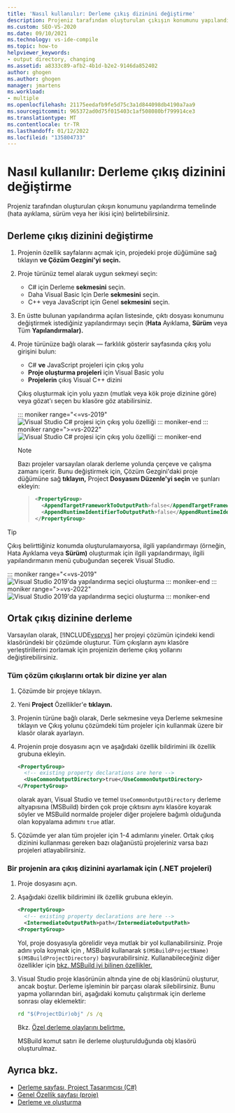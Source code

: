 ```yaml
---
title: 'Nasıl kullanılır: Derleme çıkış dizinini değiştirme'
description: Projeniz tarafından oluşturulan çıkışın konumunu yapılandırma temelinde (hata ayıklama, sürüm veya her ikisi için) nasıl belirtebilirsiniz?
ms.custom: SEO-VS-2020
ms.date: 09/10/2021
ms.technology: vs-ide-compile
ms.topic: how-to
helpviewer_keywords:
- output directory, changing
ms.assetid: a8333c89-afb2-4b1d-b2e2-9146da852402
author: ghogen
ms.author: ghogen
manager: jmartens
ms.workload:
- multiple
ms.openlocfilehash: 21175eedafb9fe5d75c3a1d844098db4190a7aa9
ms.sourcegitcommit: 965372ad0d75f015403c1af508080bf799914ce3
ms.translationtype: MT
ms.contentlocale: tr-TR
ms.lasthandoff: 01/12/2022
ms.locfileid: "135804733"
---
```

# <a name="how-to-change-the-build-output-directory"></a>Nasıl kullanılır: Derleme çıkış dizinini değiştirme

Projeniz tarafından oluşturulan çıkışın konumunu yapılandırma temelinde (hata ayıklama, sürüm veya her ikisi için) belirtebilirsiniz.

## <a name="change-the-build-output-directory"></a>Derleme çıkış dizinini değiştirme

1. Projenin özellik sayfalarını açmak için, projedeki proje düğümüne sağ tıklayın **ve Çözüm Gezgini'yi** **seçin.**

2. Proje türünüz temel alarak uygun sekmeyi seçin:

   - C# için Derleme **sekmesini** seçin.
   - Daha Visual Basic Için Derle **sekmesini** seçin.
   - C++ veya JavaScript için Genel **sekmesini** seçin.

3. En üstte bulunan yapılandırma açılan listesinde, çıktı dosyası konumunu değiştirmek istediğiniz yapılandırmayı seçin (**Hata** Ayıklama, **Sürüm** veya Tüm **Yapılandırmalar).**

4. Proje türünüze bağlı olarak &mdash; farklılık gösterir sayfasında çıkış yolu girişini bulun:

   - C# **ve** JavaScript projeleri için çıkış yolu
   - **Proje oluşturma projeleri** için Visual Basic yolu
   - **Projelerin** çıkış Visual C++ dizini

   Çıkış oluşturmak için yolu yazın (mutlak veya kök proje dizinine göre) veya gözat'ı seçen bu klasöre göz atabilirsiniz. 

   ::: moniker range="<=vs-2019"
   ![Visual Studio C# projesi için çıkış yolu özelliği](media/output-path.png)
   ::: moniker-end
   ::: moniker range=">=vs-2022"
   ![Visual Studio C# projesi için çıkış yolu özelliği](media/vs-2022/output-path.png)
   ::: moniker-end

   > [!NOTE]
   > Bazı projeler varsayılan olarak derleme yolunda çerçeve ve çalışma zamanı içerir. Bunu değiştirmek için, Çözüm Gezgini'daki proje düğümüne sağ **tıklayın,** Project **Dosyasını Düzenle'yi seçin** ve şunları ekleyin:

   > ```xml
   > <PropertyGroup>
   >   <AppendTargetFrameworkToOutputPath>false</AppendTargetFrameworkToOutputPath>
   >   <AppendRuntimeIdentifierToOutputPath>false</AppendRuntimeIdentifierToOutputPath>
   > </PropertyGroup>
   > ```

> [!TIP]
> Çıkış belirttiğiniz konumda oluşturulamaıyorsa, ilgili yapılandırmayı (örneğin, Hata Ayıklama veya  **Sürüm)** oluşturmak için ilgili yapılandırmayı, ilgili yapılandırmanın menü çubuğundan seçerek Visual Studio.
>
> ::: moniker range="<=vs-2019"
> ![Visual Studio 2019'da yapılandırma seçici oluşturma](media/build-configuration-chooser.png)
> ::: moniker-end
> ::: moniker range=">=vs-2022"
> ![Visual Studio 2019'da yapılandırma seçici oluşturma](media/vs-2022/build-configuration-chooser.png)
> ::: moniker-end

## <a name="build-to-a-common-output-directory"></a>Ortak çıkış dizinine derleme

Varsayılan olarak, [!INCLUDE[vsprvs](../code-quality/includes/vsprvs_md.md)] her projeyi çözümün içindeki kendi klasöründeki bir çözümde oluşturur. Tüm çıkışların aynı klasöre yerleştirillerini zorlamak için projenizin derleme çıkış yollarını değiştirebilirsiniz.

### <a name="to-place-all-solution-outputs-in-a-common-directory"></a>Tüm çözüm çıkışlarını ortak bir dizine yer alan

1. Çözümde bir projeye tıklayın.

2. Yeni **Project** Özellikler'e **tıklayın.**

3. Projenin türüne bağlı olarak, Derle sekmesine  veya Derleme sekmesine  tıklayın ve Çıkış yolunu çözümdeki tüm projeler için kullanmak üzere bir klasör olarak ayarlayın. 

4. Projenin proje dosyasını açın ve aşağıdaki özellik bildirimini ilk özellik grubuna ekleyin.

   ```xml
   <PropertyGroup>
     <!-- existing property declarations are here -->
     <UseCommonOutputDirectory>true</UseCommonOutputDirectory>
   </PropertyGroup>
   ```

   olarak ayarı, Visual Studio ve temel `UseCommonOutputDirectory` derleme altyapısına (MSBuild) birden çok proje çıktısını aynı klasöre koyarak söyler ve MSBuild normalde projeler diğer projelere bağımlı olduğunda olan kopyalama adımını `true` atlar.

5. Çözümde yer alan tüm projeler için 1-4 adımlarını yineler. Ortak çıkış dizinini kullanması gereken bazı olağanüstü projeleriniz varsa bazı projeleri atlayabilirsiniz.

### <a name="to-set-the-intermediate-output-directory-for-a-project-net-projects"></a>Bir projenin ara çıkış dizinini ayarlamak için (.NET projeleri)

1. Proje dosyasını açın.

1. Aşağıdaki özellik bildirimini ilk özellik grubuna ekleyin.

   ```xml
   <PropertyGroup>
     <!-- existing property declarations are here -->
     <IntermediateOutputPath>path</IntermediateOutputPath>
   <PropertyGroup>
   ```

   Yol, proje dosyasıyla görelidir veya mutlak bir yol kullanabilirsiniz. Proje adını yola koymak için , MSBuild kullanarak `$(MSBuildProjectName)` `$(MSBuildProjectDirectory)` başvurabilirsiniz. Kullanabileceğiniz diğer özellikler için [bkz. MSBuild iyi bilinen özellikler.](../msbuild/msbuild-reserved-and-well-known-properties.md)

1. Visual Studio proje klasörünün altında yine de obj klasörünü oluşturur, ancak boştur. Derleme işleminin bir parçası olarak silebilirsiniz. Bunu yapma yollarından biri, aşağıdaki komutu çalıştırmak için derleme sonrası olay eklemektir:

   ```cmd
   rd "$(ProjectDir)obj" /s /q
   ```

   Bkz. [Özel derleme olaylarını belirtme.](specifying-custom-build-events-in-visual-studio.md)

   MSBuild komut satırı ile derleme oluşturulduğunda obj klasörü oluşturulmaz.

## <a name="see-also"></a>Ayrıca bkz.

- [Derleme sayfası, Project Tasarımcısı (C#)](../ide/reference/build-page-project-designer-csharp.md)
- [Genel Özellik sayfası (proje)](/cpp/build/reference/general-property-page-project)
- [Derleme ve oluşturma](../ide/compiling-and-building-in-visual-studio.md)
